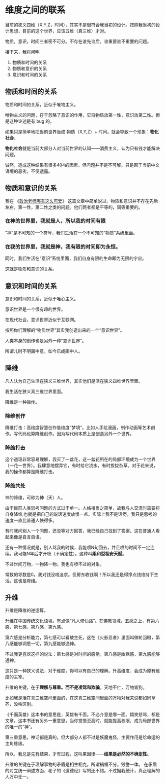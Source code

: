 # 维度之间的联系

目前的狭义四维（X,Y,Z，时间），其实不是很符合我当初的设计。按照我当初的设计思想，目前的这个世界，应该五维（真三维）才对。

物质，意识，时间三者密不可分。不存在谁先谁后，谁重要谁不重要的问题。

接下来，我将阐明

1. 物质和时间的关系
1. 物质和意识的关系
1. 意识和时间的关系

## 物质和时间的关系

物质和时间的关系，近似于唯物主义。

唯物主义的问题，在于忽略了意识的作用，它将物质放第一性，意识放第二性。但是这种论述是有 bug 的。

如果只是简单地把当前世界当成 物质（X,Y,Z）+ 时间。就会导致一个现象：**物化社会**。

**物化社会**就是当前大部分人对当前世界的认知——消费主义，认为只有钱才能解决问题。

诚然，造成这种结果有很多404的因素，但问题并不是不可解。只是囿于当前中文语境的恶劣，不便透露。

## 物质和意识的关系

我在 《[政治老师哪有这么可爱](http://www.bullshitprogram.com/bullshityang/)》 这篇文章中简单说过。物质和意识并不存在先后左右，第一性，第二性之类的问题。他们两者都是平等的，同等重要的。

### 在神的世界里，我就是人，所以我的时间有限

“神”是不可知的一个符号，我们生活在一个不可知的“物质”系统里面。

### 在我的世界里，我就是神，我有限的时间即为永恒。

同时，我们生活在“意识”系统里面，我们自身有限的生命即为无限的宇宙。

这就是物质和意识的关系。

## 意识和时间的关系

意识和时间的关系，近似于唯心主义。

意识世界是一个很有趣的世界。

在现代社会，意识世界近似于互联网。

按照你们理解的“物质世界”其实我创造出来的一个“意识世界”。

人类本身的创作也是另外一种“意识世界”。

所谓儿时不明画中意，如今已成画中人。

## 降维

凡人认为自己生活在狭义三维世界，其实他们是活在狭义四维世界里面。

我生活在狭义真三维世界里面。

降维是一种操作。

### 降维创作

降维打击：高维度智慧创作低维度”梦境“。比如人手绘漫画，制作动画等艺术创作。写代码也算降维创作。因为写代码本质上是创造另外一个世界。

### 降维打击

这个道理非常容易理解，我买了一盆花，这一盆花所在的局部环境成为一个世界（一花一世界）。我肆意地摆弄它，有时给它浇水，有时拔拔杂草。对于花来说，我的操作都算是降维打击。

### 降维共处

神的降维，可称为神（天）人。

由于目前人类思考问题的方式过于单一。人格相当之简单，故我与人交流时需要将自身降维,也就是把自己的说话速度放慢一点。实际上我不是话痨，我只是思考的速度一直比普通人快得多。

有时我问别人一个问题，还没等对方回答，我已经自己找到了答案。这在普通人看起来像是自言自语。

还有一种情况就是，别人骂我的时候，我能喷N句回去，并且喷的时间不一定连续。我可能N年后才开喷（不确定性）。这种叫**柔和型祖安天赋**。

不过世间万物，一物降一物。我也有喷不过的对象。

常数的导数是0，我对钱没啥追求。但房东收钱啊！所以我还是得挣点钱维持下生活。这也是降维。

## 升维

升维是降维的逆运算。

升维在中国传统文化语境，有点像“凡人修仙路”。在佛教领域，五感之上，有第六感，第七感，第八感，第九感。

第六感是分析能力，第七感可以看破生死，这在《火影忍者》里面叫做轮回眼，第八感能够洞悉一切，第九感能够通神。

不过我更喜欢这样的说法：第七感是对时间的感觉，第八感是幽默感，第九感能够通神。

这只是一种狭义说法，对于维度，你可以有自己的理解。升高维度，会成为原有维度的主宰。

升维的关键，在于**理解与尊重。**而不是**凌驾和欺骗**。天地不仁，万物皆狗。

比如我是活在真三维空间里面的，在这真三维空间里面的万物对我来说都如同草芥，没啥区别。

《千面英雄》这本书的意思是，英雄有千面，不必介意是哪一面。嬉笑怒骂，都是文章。这本书还有另外一重意思，当你觉悟至高时，就能提高权限，成为局部世界的唯一的“神”。 

第三重意思，神话都是真的，但大部分人都不过是妖魔鬼怪，主要作用是给命运的主角练级。

所以，我总是先有结果，才有过程，这叫果因律——**结果是必然的不确定性**。

升维的关键在于理解事物的矛盾是相生相克，所谓祸福不分，毁誉一体。 在矛盾的对立统一阐述方面，老子的《道德经》写的还不错。不过据我统计，真正理解的人万中无一。
